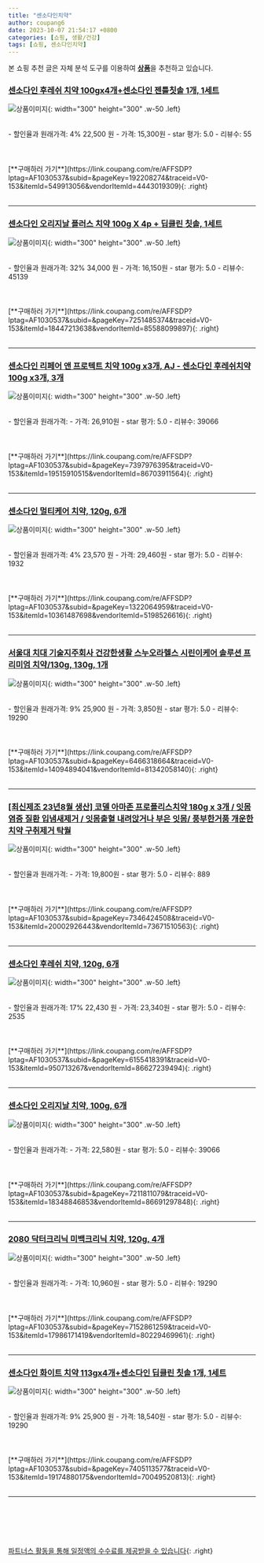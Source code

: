 ```yaml
---
title: "센소다인치약"
author: coupang6
date: 2023-10-07 21:54:17 +0800
categories: [쇼핑, 생활/건강]
tags: [쇼핑, 센소다인치약]
---
```


본 쇼핑 추천 글은 자체 분석 도구를 이용하여 [**상품**](https://link.coupang.com/a/bao1ui)을 추천하고 있습니다.

### [센소다인 후레쉬 치약 100gx4개+센소다인 젠틀칫솔 1개, 1세트](https://link.coupang.com/re/AFFSDP?lptag=AF1030537&subid=&pageKey=192208274&traceid=V0-153&itemId=549913056&vendorItemId=4443019309)

![상품이미지](https://thumbnail7.coupangcdn.com/thumbnails/remote/230x230ex/image/retail/images/1659444977078219-f9873176-3a43-4d0f-9037-bf011fd90c06.jpg){: width="300" height="300" .w-50 .left}


<br>
- 할인율과 원래가격: 4%  22,500   원
- 가격: 15,300원
- star 평가: 5.0
- 리뷰수: 55
<br>
<br>
<br>
<br>
[**구매하러 가기**](https://link.coupang.com/re/AFFSDP?lptag=AF1030537&subid=&pageKey=192208274&traceid=V0-153&itemId=549913056&vendorItemId=4443019309){: .right}
<br>
<br>

---

### [센소다인 오리지날 플러스 치약 100g X 4p + 딥클린 칫솔, 1세트](https://link.coupang.com/re/AFFSDP?lptag=AF1030537&subid=&pageKey=7251485374&traceid=V0-153&itemId=18447213638&vendorItemId=85588099897)

![상품이미지](https://thumbnail8.coupangcdn.com/thumbnails/remote/230x230ex/image/retail/images/8858091735828585-fab51657-8081-4ef0-8d35-0fc165e0b1e3.jpg){: width="300" height="300" .w-50 .left}


<br>
- 할인율과 원래가격: 32%  34,000   원
- 가격: 16,150원
- star 평가: 5.0
- 리뷰수: 45139
<br>
<br>
<br>
<br>
[**구매하러 가기**](https://link.coupang.com/re/AFFSDP?lptag=AF1030537&subid=&pageKey=7251485374&traceid=V0-153&itemId=18447213638&vendorItemId=85588099897){: .right}
<br>
<br>

---

### [센소다인 리페어 앤 프로텍트 치약 100g x3개, AJ - 센소다인 후레쉬치약 100g x3개, 3개](https://link.coupang.com/re/AFFSDP?lptag=AF1030537&subid=&pageKey=7397976395&traceid=V0-153&itemId=19515910515&vendorItemId=86703911564)

![상품이미지](https://thumbnail6.coupangcdn.com/thumbnails/remote/230x230ex/image/vendor_inventory/6f44/4f6a27034ed93d917c73da6d990c2b130eb7271b9bb6c75da6af9f8acff0.jpg){: width="300" height="300" .w-50 .left}


<br>
- 할인율과 원래가격: 
- 가격: 26,910원
- star 평가: 5.0
- 리뷰수: 39066
<br>
<br>
<br>
<br>
[**구매하러 가기**](https://link.coupang.com/re/AFFSDP?lptag=AF1030537&subid=&pageKey=7397976395&traceid=V0-153&itemId=19515910515&vendorItemId=86703911564){: .right}
<br>
<br>

---

### [센소다인 멀티케어 치약, 120g, 6개](https://link.coupang.com/re/AFFSDP?lptag=AF1030537&subid=&pageKey=1322064959&traceid=V0-153&itemId=10361487698&vendorItemId=5198526616)

![상품이미지](https://thumbnail6.coupangcdn.com/thumbnails/remote/230x230ex/image/vendor_inventory/a2f6/3a73087ce3e119e4c2c8258adea8a7e1b53ed5a6c893612d5b20f642b098.jpg){: width="300" height="300" .w-50 .left}


<br>
- 할인율과 원래가격: 4%  23,570   원
- 가격: 29,460원
- star 평가: 5.0
- 리뷰수: 1932
<br>
<br>
<br>
<br>
[**구매하러 가기**](https://link.coupang.com/re/AFFSDP?lptag=AF1030537&subid=&pageKey=1322064959&traceid=V0-153&itemId=10361487698&vendorItemId=5198526616){: .right}
<br>
<br>

---

### [서울대 치대 기술지주회사 건강한생활 스누오라헬스 시린이케어 솔루션 프리미엄 치약/130g, 130g, 1개](https://link.coupang.com/re/AFFSDP?lptag=AF1030537&subid=&pageKey=6466318664&traceid=V0-153&itemId=14094894041&vendorItemId=81342058140)

![상품이미지](https://thumbnail10.coupangcdn.com/thumbnails/remote/230x230ex/image/vendor_inventory/56cd/164e2fc256dba4199dd843d703b90f24f5469c75a6fd4806fc4b1ce947fd.jpg){: width="300" height="300" .w-50 .left}


<br>
- 할인율과 원래가격: 9%  25,900   원
- 가격: 3,850원
- star 평가: 5.0
- 리뷰수: 19290
<br>
<br>
<br>
<br>
[**구매하러 가기**](https://link.coupang.com/re/AFFSDP?lptag=AF1030537&subid=&pageKey=6466318664&traceid=V0-153&itemId=14094894041&vendorItemId=81342058140){: .right}
<br>
<br>

---

### [[최신제조 23년8월 생산] 코델 아마존 프로폴리스치약 180g x 3개 / 잇몸 염증 질환 입냄새제거 / 잇몸출혈 내려앉거나 부은 잇몸/ 풍부한거품 개운한치약 구취제거 탁월](https://link.coupang.com/re/AFFSDP?lptag=AF1030537&subid=&pageKey=7346424508&traceid=V0-153&itemId=20002926443&vendorItemId=73671510563)

![상품이미지](https://thumbnail9.coupangcdn.com/thumbnails/remote/230x230ex/image/vendor_inventory/09c6/1f09f2134346c3dc54a94b9366739bf4adcf2553139972e0901489b04ec7.jpg){: width="300" height="300" .w-50 .left}


<br>
- 할인율과 원래가격: 
- 가격: 19,800원
- star 평가: 5.0
- 리뷰수: 889
<br>
<br>
<br>
<br>
[**구매하러 가기**](https://link.coupang.com/re/AFFSDP?lptag=AF1030537&subid=&pageKey=7346424508&traceid=V0-153&itemId=20002926443&vendorItemId=73671510563){: .right}
<br>
<br>

---

### [센소다인 후레쉬 치약, 120g, 6개](https://link.coupang.com/re/AFFSDP?lptag=AF1030537&subid=&pageKey=6155418391&traceid=V0-153&itemId=950713267&vendorItemId=86627239494)

![상품이미지](https://thumbnail6.coupangcdn.com/thumbnails/remote/230x230ex/image/vendor_inventory/6407/980805fba99170efe41c4a587fe5bb58d2cdc010a7822002514fb25dcf68.jpg){: width="300" height="300" .w-50 .left}


<br>
- 할인율과 원래가격: 17%  22,430   원
- 가격: 23,340원
- star 평가: 5.0
- 리뷰수: 2535
<br>
<br>
<br>
<br>
[**구매하러 가기**](https://link.coupang.com/re/AFFSDP?lptag=AF1030537&subid=&pageKey=6155418391&traceid=V0-153&itemId=950713267&vendorItemId=86627239494){: .right}
<br>
<br>

---

### [센소다인 오리지날 치약, 100g, 6개](https://link.coupang.com/re/AFFSDP?lptag=AF1030537&subid=&pageKey=7211811079&traceid=V0-153&itemId=18348846853&vendorItemId=86691297848)

![상품이미지](https://thumbnail6.coupangcdn.com/thumbnails/remote/230x230ex/image/vendor_inventory/a315/1220510014b7c7055bc7653d32ee007fc406c2c3cb92015bf7b9039a7a01.jpg){: width="300" height="300" .w-50 .left}


<br>
- 할인율과 원래가격: 
- 가격: 22,580원
- star 평가: 5.0
- 리뷰수: 39066
<br>
<br>
<br>
<br>
[**구매하러 가기**](https://link.coupang.com/re/AFFSDP?lptag=AF1030537&subid=&pageKey=7211811079&traceid=V0-153&itemId=18348846853&vendorItemId=86691297848){: .right}
<br>
<br>

---

### [2080 닥터크리닉 미백크리닉 치약, 120g, 4개](https://link.coupang.com/re/AFFSDP?lptag=AF1030537&subid=&pageKey=7152861259&traceid=V0-153&itemId=17986171419&vendorItemId=80229469961)

![상품이미지](https://thumbnail7.coupangcdn.com/thumbnails/remote/230x230ex/image/rs_quotation_api/zonx1zle/b1c3fea66973489a9f30475bac59054c.jpg){: width="300" height="300" .w-50 .left}


<br>
- 할인율과 원래가격: 
- 가격: 10,960원
- star 평가: 5.0
- 리뷰수: 19290
<br>
<br>
<br>
<br>
[**구매하러 가기**](https://link.coupang.com/re/AFFSDP?lptag=AF1030537&subid=&pageKey=7152861259&traceid=V0-153&itemId=17986171419&vendorItemId=80229469961){: .right}
<br>
<br>

---

### [센소다인 화이트 치약 113gx4개+센소다인 딥클린 칫솔 1개, 1세트](https://link.coupang.com/re/AFFSDP?lptag=AF1030537&subid=&pageKey=7405113577&traceid=V0-153&itemId=19174880175&vendorItemId=70049520813)

![상품이미지](https://thumbnail10.coupangcdn.com/thumbnails/remote/230x230ex/image/retail/images/1747549446544573-0e8da278-875f-461c-9713-c250de66ac3b.jpg){: width="300" height="300" .w-50 .left}


<br>
- 할인율과 원래가격: 9%  25,900   원
- 가격: 18,540원
- star 평가: 5.0
- 리뷰수: 19290
<br>
<br>
<br>
<br>
[**구매하러 가기**](https://link.coupang.com/re/AFFSDP?lptag=AF1030537&subid=&pageKey=7405113577&traceid=V0-153&itemId=19174880175&vendorItemId=70049520813){: .right}
<br>
<br>

---
<br><br><br><br><br> [파트너스 활동을 통해 일정액의 수수료를 제공받을 수 있습니다](https://link.coupang.com/a/bao1ui){: .right}
